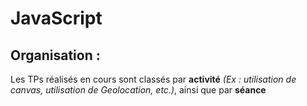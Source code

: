 # JavaScript

## Organisation :
Les TPs réalisés en cours sont classés par **activité** *(Ex : utilisation de canvas, utilisation de Geolocation, etc.)*, ainsi que par **séance**
